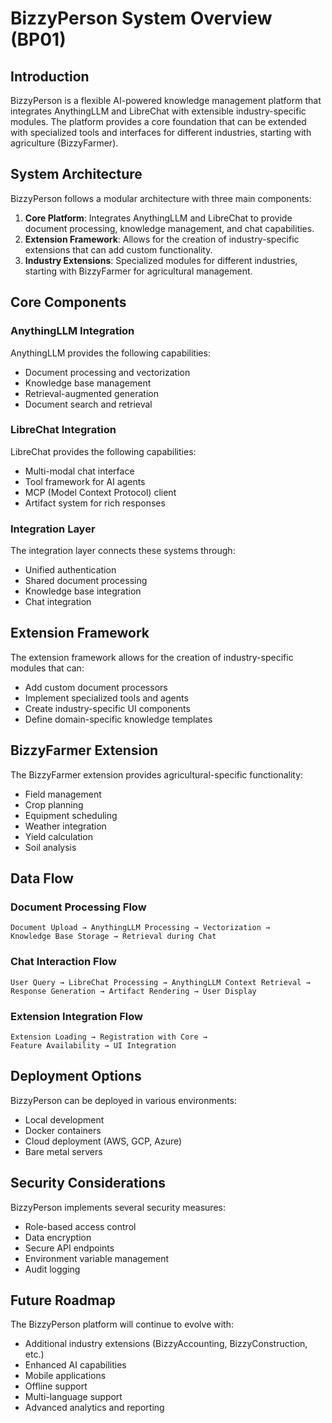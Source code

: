# BizzyPerson System Overview (BP01)

## Introduction

BizzyPerson is a flexible AI-powered knowledge management platform that integrates AnythingLLM and LibreChat with extensible industry-specific modules. The platform provides a core foundation that can be extended with specialized tools and interfaces for different industries, starting with agriculture (BizzyFarmer).

## System Architecture

BizzyPerson follows a modular architecture with three main components:

1. **Core Platform**: Integrates AnythingLLM and LibreChat to provide document processing, knowledge management, and chat capabilities.
2. **Extension Framework**: Allows for the creation of industry-specific extensions that can add custom functionality.
3. **Industry Extensions**: Specialized modules for different industries, starting with BizzyFarmer for agricultural management.

## Core Components

### AnythingLLM Integration

AnythingLLM provides the following capabilities:
- Document processing and vectorization
- Knowledge base management
- Retrieval-augmented generation
- Document search and retrieval

### LibreChat Integration

LibreChat provides the following capabilities:
- Multi-modal chat interface
- Tool framework for AI agents
- MCP (Model Context Protocol) client
- Artifact system for rich responses

### Integration Layer

The integration layer connects these systems through:
- Unified authentication
- Shared document processing
- Knowledge base integration
- Chat integration

## Extension Framework

The extension framework allows for the creation of industry-specific modules that can:
- Add custom document processors
- Implement specialized tools and agents
- Create industry-specific UI components
- Define domain-specific knowledge templates

## BizzyFarmer Extension

The BizzyFarmer extension provides agricultural-specific functionality:
- Field management
- Crop planning
- Equipment scheduling
- Weather integration
- Yield calculation
- Soil analysis

## Data Flow

### Document Processing Flow

```
Document Upload → AnythingLLM Processing → Vectorization → 
Knowledge Base Storage → Retrieval during Chat
```

### Chat Interaction Flow

```
User Query → LibreChat Processing → AnythingLLM Context Retrieval → 
Response Generation → Artifact Rendering → User Display
```

### Extension Integration Flow

```
Extension Loading → Registration with Core → 
Feature Availability → UI Integration
```

## Deployment Options

BizzyPerson can be deployed in various environments:
- Local development
- Docker containers
- Cloud deployment (AWS, GCP, Azure)
- Bare metal servers

## Security Considerations

BizzyPerson implements several security measures:
- Role-based access control
- Data encryption
- Secure API endpoints
- Environment variable management
- Audit logging

## Future Roadmap

The BizzyPerson platform will continue to evolve with:
- Additional industry extensions (BizzyAccounting, BizzyConstruction, etc.)
- Enhanced AI capabilities
- Mobile applications
- Offline support
- Multi-language support
- Advanced analytics and reporting 